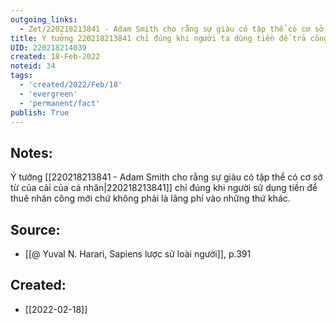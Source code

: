 ```yaml
---
outgoing_links:
  - Zet/220218213841 - Adam Smith cho rằng sự giàu có tập thể có cơ sở từ của cải của cá nhân
title: Ý tưởng 220218213841 chỉ đúng khi người ta dùng tiền để trả công
UID: 220218214039
created: 18-Feb-2022
noteid: 34
tags:
  - 'created/2022/Feb/18'
  - 'evergreen'
  - 'permanent/fact'
publish: True
---
```

## Notes:
Ý tưởng [[220218213841 - Adam Smith cho rằng sự giàu có tập thể có cơ sở từ của cải của cá nhân|220218213841]] chỉ đúng khi người sử dụng tiền để thuê nhân công mới chứ không phải là lãng phí vào những thứ khác.

## Source:
- [[@ Yuval N. Harari, Sapiens lược sử loài người]], p.391


## Created:
- [[2022-02-18]]
